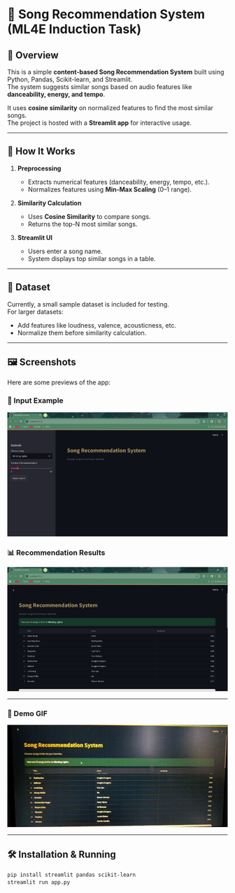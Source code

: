 # 🎵 Song Recommendation System (ML4E Induction Task)

## 📌 Overview
This is a simple **content-based Song Recommendation System** built using Python, Pandas, Scikit-learn, and Streamlit.  
The system suggests similar songs based on audio features like **danceability, energy, and tempo**.  

It uses **cosine similarity** on normalized features to find the most similar songs.  
The project is hosted with a **Streamlit app** for interactive usage.

---

## 🚀 How It Works
1. **Preprocessing**  
   - Extracts numerical features (danceability, energy, tempo, etc.).  
   - Normalizes features using **Min-Max Scaling** (0–1 range).  

2. **Similarity Calculation**  
   - Uses **Cosine Similarity** to compare songs.  
   - Returns the top-N most similar songs.  

3. **Streamlit UI**  
   - Users enter a song name.  
   - System displays top similar songs in a table.

---

## 📂 Dataset
Currently, a small sample dataset is included for testing.  
For larger datasets:  
- Add features like loudness, valence, acousticness, etc.  
- Normalize them before similarity calculation.

---

## 🖼️ Screenshots
Here are some previews of the app:

### 🎵 Input Example
![Song Input Screenshot](screenshotsinput.png)

### 📊 Recommendation Results
![Song Recommendation Screenshot](screenshotsresults.png)

---

### 🎥 Demo GIF
![App Demo](demo.gif)

---

## 🛠️ Installation & Running
```bash
pip install streamlit pandas scikit-learn
streamlit run app.py


